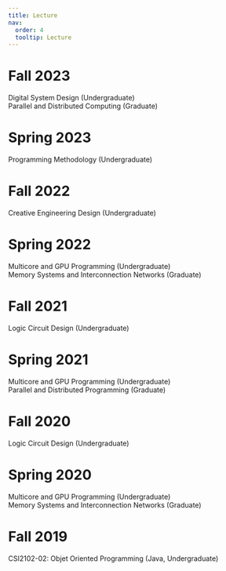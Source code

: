 ```yaml
---
title: Lecture
nav:
  order: 4
  tooltip: Lecture
---
```



# Fall 2023

Digital System Design (Undergraduate) <br>
Parallel and Distributed Computing (Graduate)

# Spring 2023

Programming Methodology (Undergraduate)


# Fall 2022

Creative Engineering Design (Undergraduate)


# Spring 2022

Multicore and GPU Programming (Undergraduate) <br>
Memory Systems and Interconnection Networks (Graduate)


# Fall 2021

Logic Circuit Design (Undergraduate)


# Spring 2021

Multicore and GPU Programming (Undergraduate) <br>
Parallel and Distributed Programming (Graduate)


# Fall 2020

Logic Circuit Design (Undergraduate)


# Spring 2020

Multicore and GPU Programming (Undergraduate) <br>
Memory Systems and Interconnection Networks (Graduate)


# Fall 2019

CSI2102-02: Objet Oriented Programming (Java, Undergraduate)
